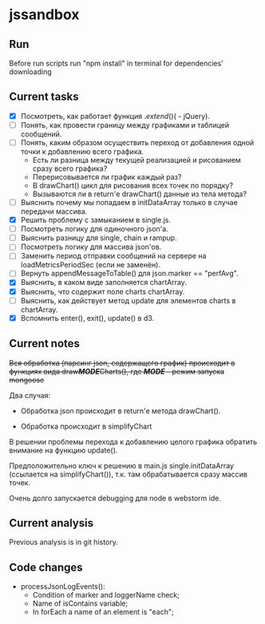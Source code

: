 # jssandbox

## Run

Before run scripts run "npm install" in terminal for dependencies' downloading

## Current tasks

- [x] Посмотреть, как работает функция $.extend() ($ - jQuery).
- [ ] Понять, как провести границу между графиками и таблицей сообщений.
- [ ] Понять, каким образом осуществить переход от добавления одной точки к добавлению всего графика.
  - Есть ли разница между текущей реализацией и рисованием сразу всего графика?
  - Перерисовывается ли график каждый раз?
  - В drawChart() цикл для рисования всех точек по порядку?
  - Вызываются ли в return'е drawChart() данные из тела метода?
- [ ] Выяснить почему мы попадаем в initDataArray только в случае передачи массива.
- [x] Решить проблему с замыканием в single.js.
- [ ] Посмотреть логику для одиночного json'а.
- [ ] Выяснить разницу для single, chain и rampup.
- [ ] Посмотреть логику для массива json'ов.
- [ ] Заменить период отправки сообщений на сервере на loadMetricsPeriodSec (если не заменён).
- [ ] Вернуть appendMessageToTable() для json.marker == "perfAvg".
- [x] Выяснить, в каком виде заполняется chartArray.
- [x] Выяснить, что содержит поле charts chartArray.
- [ ] Выяснить, как действует метод update для элементов charts в chartArray.
- [x] Вспомнить enter(), exit(), update() в d3.

## Current notes

~~Вся обработка (парсинг json, содержащего график) происходит
в функциях вида draw***MODE***Charts(), где ***MODE*** - режим запуска mongoose~~

Два случая:

- Обработка json происходит в return'е метода drawChart().

- Обработка происходит в simplifyChart

В решении проблемы перехода к добавлению целого графика обратить внимание на функцию update().

Предположительно ключ к решению в main.js single.initDataArray (ссылается на simplifyChart()),
т.к. там обрабатывается сразу массив точек.

Очень долго запускается debugging для node в webstorm ide.

## Current analysis

Previous analysis is in git history.

## Code changes

- processJsonLogEvents():
  - Condition of marker and loggerName check;
  - Name of isContains variable;
  - In forEach a name of an element is "each";
